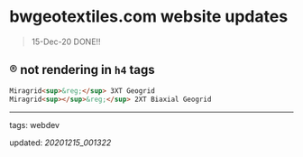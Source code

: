 # bwgeotextiles.com website updates

> 15-Dec-20 DONE!!

## ® not rendering in `h4` tags

```html
Miragrid<sup>&reg;</sup> 3XT Geogrid
Miragrid<sup></sup>&reg;</sup> 2XT Biaxial Geogrid
```

<!--- RESOURCES & SOURCES -->

---

tags: webdev

[1]: https://css-tricks.com/snippets/html/cufon-101/ "Cufon 101 | CSS-Tricks"

updated: _20201215_001322_
